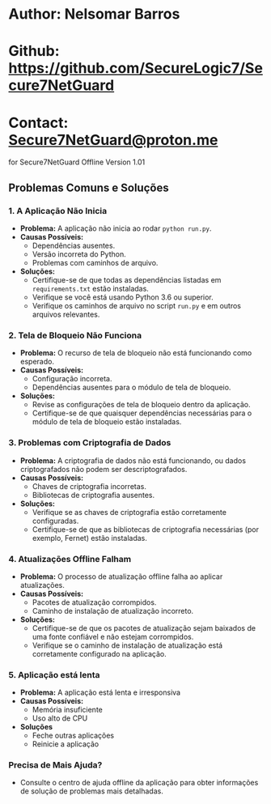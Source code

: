 # Author: Nelsomar Barros
# Github: https://github.com/SecureLogic7/Secure7NetGuard
# Contact: Secure7NetGuard@proton.me

 for Secure7NetGuard Offline Version 1.01

## Problemas Comuns e Soluções

### 1. A Aplicação Não Inicia

*   **Problema:** A aplicação não inicia ao rodar `python run.py`.
*   **Causas Possíveis:**
    *   Dependências ausentes.
    *   Versão incorreta do Python.
    *   Problemas com caminhos de arquivo.
*   **Soluções:**
    *   Certifique-se de que todas as dependências listadas em `requirements.txt` estão instaladas.
    *   Verifique se você está usando Python 3.6 ou superior.
    *   Verifique os caminhos de arquivo no script `run.py` e em outros arquivos relevantes.

### 2. Tela de Bloqueio Não Funciona

*   **Problema:** O recurso de tela de bloqueio não está funcionando como esperado.
*   **Causas Possíveis:**
    *   Configuração incorreta.
    *   Dependências ausentes para o módulo de tela de bloqueio.
*   **Soluções:**
    *   Revise as configurações de tela de bloqueio dentro da aplicação.
    *   Certifique-se de que quaisquer dependências necessárias para o módulo de tela de bloqueio estão instaladas.

### 3. Problemas com Criptografia de Dados

*   **Problema:** A criptografia de dados não está funcionando, ou dados criptografados não podem ser descriptografados.
*   **Causas Possíveis:**
    *   Chaves de criptografia incorretas.
    *   Bibliotecas de criptografia ausentes.
*   **Soluções:**
    *   Verifique se as chaves de criptografia estão corretamente configuradas.
    *   Certifique-se de que as bibliotecas de criptografia necessárias (por exemplo, Fernet) estão instaladas.

### 4. Atualizações Offline Falham

*   **Problema:** O processo de atualização offline falha ao aplicar atualizações.
*   **Causas Possíveis:**
    *   Pacotes de atualização corrompidos.
    *   Caminho de instalação de atualização incorreto.
*   **Soluções:**
    *   Certifique-se de que os pacotes de atualização sejam baixados de uma fonte confiável e não estejam corrompidos.
    *   Verifique se o caminho de instalação de atualização está corretamente configurado na aplicação.

### 5. Aplicação está lenta

*   **Problema:** A aplicação está lenta e irresponsiva
*   **Causas Possíveis:**
    *   Memória insuficiente
    *   Uso alto de CPU
*   **Soluções**
    *   Feche outras aplicações
    *   Reinicie a aplicação

### Precisa de Mais Ajuda?

*   Consulte o centro de ajuda offline da aplicação para obter informações de solução de problemas mais detalhadas.

